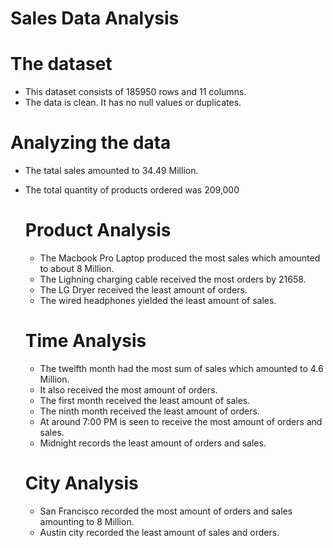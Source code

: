 # Sales Data Analysis

# The dataset
- This dataset consists of 185950 rows and 11 columns.
- The data is clean. It has no null values or duplicates.

# Analyzing the data
- The tatal sales amounted to 34.49 Million.
- The total quantity of products ordered was 209,000
  
  # Product Analysis
   - The Macbook  Pro Laptop produced the most sales which amounted to about 8 Million.
   - The Lighning charging cable received the most orders by 21658.
   - The LG Dryer received the least amount of orders.
   - The wired headphones yielded the least amount of sales.

  # Time Analysis
    - The twelfth month had the most sum of sales which amounted to 4.6 Million.
    - It also received the most amount of orders.
    - The first month received the least amount of sales.
    - The ninth month received the least amount of orders.
    - At around 7:00 PM is seen to receive the most amount of orders and sales.
    - Midnight records the least amount of orders and sales.

  # City Analysis
    - San Francisco recorded the most amount of orders and sales amounting to 8 Million.
    - Austin city recorded the least amount of sales and orders.
  
